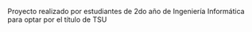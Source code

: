 Proyecto realizado por estudiantes de 2do año de Ingeniería Informática para optar por el título de TSU
